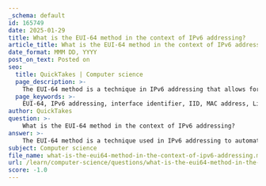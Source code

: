 ```yaml
---
_schema: default
id: 165749
date: 2025-01-29
title: What is the EUI-64 method in the context of IPv6 addressing?
article_title: What is the EUI-64 method in the context of IPv6 addressing?
date_format: MMM DD, YYYY
post_on_text: Posted on
seo:
  title: QuickTakes | Computer science
  page_description: >-
    The EUI-64 method is a technique in IPv6 addressing that allows for the automatic generation of unique interface identifiers (IIDs) from a device's MAC address, facilitating easy network configuration and management.
  page_keywords: >-
    EUI-64, IPv6 addressing, interface identifier, IID, MAC address, Link-Local Addresses, Global Unicast Addresses, address generation, automatic configuration, Stateless Address Autoconfiguration, SLAAC, privacy concerns
author: QuickTakes
question: >-
    What is the EUI-64 method in the context of IPv6 addressing?
answer: >-
    The EUI-64 method is a technique used in IPv6 addressing to automatically generate the interface identifier (IID) portion of an IPv6 address. This method is particularly useful for creating Link-Local Addresses (LLAs) and Global Unicast Addresses (GUAs) when a device connects to a network.\n\n### How EUI-64 Works\n\n1. **MAC Address Utilization**: The EUI-64 format takes a device's 48-bit MAC address and expands it to a 64-bit identifier. This is done by inserting the hexadecimal value `FFFE` in the middle of the MAC address. For example, if the MAC address is `00:1A:2B:3C:4D:5E`, the EUI-64 representation would be `021A:2BFF:FE3C:4D5E`.\n\n2. **Universal/Local Bit**: The first byte of the MAC address is modified to indicate whether the address is universally or locally administered. This is done by flipping the 7th bit (the "universal/local" bit). If the original MAC address is universally administered, the modified EUI-64 will have this bit set to 1, indicating it is locally administered.\n\n3. **Address Generation**: When a device needs to generate an IPv6 address, it combines the network prefix (which is typically provided by a router) with the EUI-64 generated IID. This results in a complete IPv6 address that is unique to the device on the network.\n\n### Benefits of EUI-64\n\n- **Automatic Configuration**: EUI-64 allows devices to automatically configure their IPv6 addresses without the need for manual input, simplifying network management.\n- **Uniqueness**: Since the method uses the MAC address, it helps ensure that the generated IPv6 addresses are unique within the local network.\n- **Stateless Address Autoconfiguration (SLAAC)**: EUI-64 is often used in conjunction with SLAAC, allowing devices to configure their own addresses based on the network prefix received from routers.\n\n### Limitations\n\nWhile EUI-64 provides a convenient way to generate IPv6 addresses, it does have some limitations. For instance, if a device's MAC address changes (e.g., due to hardware replacement), the generated IPv6 address will also change, which may not be desirable in all scenarios. Additionally, privacy concerns have led to the development of alternative methods for generating IPv6 addresses that do not expose the MAC address.\n\nIn summary, the EUI-64 method is a key component of IPv6 addressing, facilitating automatic address configuration and ensuring uniqueness through the use of MAC addresses.
subject: Computer science
file_name: what-is-the-eui64-method-in-the-context-of-ipv6-addressing.md
url: /learn/computer-science/questions/what-is-the-eui64-method-in-the-context-of-ipv6-addressing
score: -1.0
---
```


&nbsp;